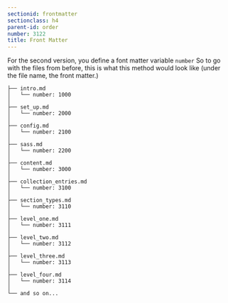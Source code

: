 ```yaml
---
sectionid: frontmatter
sectionclass: h4
parent-id: order
number: 3122
title: Front Matter
---
```

For the second version, you define a font matter variable `number` So to go with the files from before, this is what this method would look like (under the file name, the front matter.)

```
├── intro.md
│   └── number: 1000
│
├── set_up.md
│   └── number: 2000
│
├── config.md
│   └── number: 2100
│
├── sass.md
│   └── number: 2200
│
├── content.md
│   └── number: 3000
│
├── collection_entries.md
│   └── number: 3100
│
├── section_types.md
│   └── number: 3110
│
├── level_one.md
│   └── number: 3111
│
├── level_two.md
│   └── number: 3112
│
├── level_three.md
│   └── number: 3113
│
├── level_four.md
│   └── number: 3114
│
└── and so on...
```